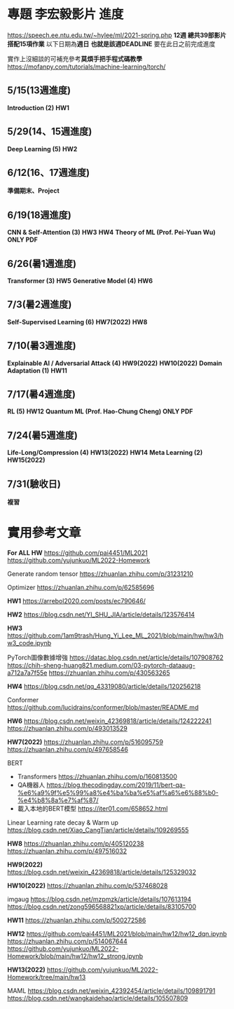 # 專題 李宏毅影片 進度

https://speech.ee.ntu.edu.tw/~hylee/ml/2021-spring.php
**12週 總共39部影片 搭配15項作業**
以下日期為**週日**
**也就是該週DEADLINE**
要在此日之前完成進度

實作上沒細談的可補充參考**莫煩手把手程式碼教學** 
https://mofanpy.com/tutorials/machine-learning/torch/


## 5/15(13週進度)
**Introduction (2)**
**HW1**

## 5/29(14、15週進度)
**Deep Learning (5)**
**HW2**


## 6/12(16、17週進度)
**準備期末、Project**

## 6/19(18週進度)
**CNN & Self-Attention (3)**
**HW3**
**HW4**
**Theory of ML (Prof. Pei-Yuan Wu) ONLY PDF**


## 6/26(暑1週進度)
**Transformer (3)**
**HW5**
**Generative Model (4)**
**HW6**


## 7/3(暑2週進度)
**Self-Supervised Learning (6)**
**HW7(2022)**
**HW8**


## 7/10(暑3週進度)
**Explainable AI / Adversarial Attack (4)**
**HW9(2022)**
**HW10(2022)**
**Domain Adaptation (1)**
**HW11**


## 7/17(暑4週進度)
**RL (5)**
**HW12**
**Quantum ML (Prof. Hao-Chung Cheng) ONLY PDF** 


## 7/24(暑5週進度)
**Life-Long/Compression (4)**
**HW13(2022)**
**HW14**
**Meta Learning (2)**
**HW15(2022)**

## 7/31(驗收日)
**複習**





# 實用參考文章

**For ALL HW**
https://github.com/pai4451/ML2021
https://github.com/yujunkuo/ML2022-Homework

Generate random tensor
https://zhuanlan.zhihu.com/p/31231210

Optimizer
https://zhuanlan.zhihu.com/p/62585696

**HW1**
https://arrebol2020.com/posts/ec790646/

**HW2**
https://blog.csdn.net/YI_SHU_JIA/article/details/123576414

**HW3**
https://github.com/1am9trash/Hung_Yi_Lee_ML_2021/blob/main/hw/hw3/hw3_code.ipynb

PyTorch圖像數據增強
https://datac.blog.csdn.net/article/details/107908762
https://chih-sheng-huang821.medium.com/03-pytorch-dataaug-a712a7a7f55e
https://zhuanlan.zhihu.com/p/430563265

**HW4**
https://blog.csdn.net/qq_43319080/article/details/120256218

Conformer
https://github.com/lucidrains/conformer/blob/master/README.md

**HW6**
https://blog.csdn.net/weixin_42369818/article/details/124222241
https://zhuanlan.zhihu.com/p/493013529

**HW7(2022)**
https://zhuanlan.zhihu.com/p/516095759
https://zhuanlan.zhihu.com/p/497658546

BERT
* Transformers
https://zhuanlan.zhihu.com/p/160813500
* QA機器人
https://blog.thecodingday.com/2019/11/bert-qa-%e6%a9%9f%e5%99%a8%e4%ba%ba%e5%af%a6%e6%88%b0-%e4%b8%8a%e7%af%87/
* 載入本地的BERT模型
https://iter01.com/658652.html


Linear Learning rate decay & Warm up
https://blog.csdn.net/Xiao_CangTian/article/details/109269555


**HW8**
https://zhuanlan.zhihu.com/p/405120238
https://zhuanlan.zhihu.com/p/497516032

**HW9(2022)**
https://blog.csdn.net/weixin_42369818/article/details/125329032


**HW10(2022)**
https://zhuanlan.zhihu.com/p/537468028

imgaug
https://blog.csdn.net/mzpmzk/article/details/107613194
https://blog.csdn.net/zong596568821xp/article/details/83105700

**HW11**
https://zhuanlan.zhihu.com/p/500272586

**HW12**
https://github.com/pai4451/ML2021/blob/main/hw12/hw12_dqn.ipynb
https://zhuanlan.zhihu.com/p/514067644
https://github.com/yujunkuo/ML2022-Homework/blob/main/hw12/hw12_strong.ipynb

**HW13(2022)**
https://github.com/yujunkuo/ML2022-Homework/tree/main/hw13

MAML
https://blog.csdn.net/weixin_42392454/article/details/109891791
https://blog.csdn.net/wangkaidehao/article/details/105507809

















